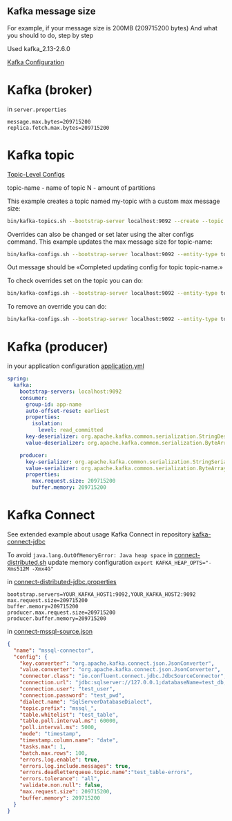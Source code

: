 ## Kafka message size

For example, if your message size is 200MB (209715200 bytes)
And what you should to do, step by step

Used kafka_2.13-2.6.0

[Kafka Configuration](https://kafka.apache.org/documentation/#configuration)

# Kafka (broker)
in `server.properties`
```
message.max.bytes=209715200
replica.fetch.max.bytes=209715200
```

# Kafka topic
[Topic-Level Configs](https://kafka.apache.org/documentation/#topicconfigs)

topic-name - name of topic
N - amount of partitions

This example creates a topic named my-topic with a custom max message size:
```sh
bin/kafka-topics.sh --bootstrap-server localhost:9092 --create --topic topic-name --partitions N --replication-factor N --config max.message.bytes=209715200
```

Overrides can also be changed or set later using the alter configs command. This example updates the max message size for topic-name:
```sh
bin/kafka-configs.sh --bootstrap-server localhost:9092 --entity-type topics --entity-name topic-name --alter --add-config max.message.bytes=209715200
```
Out message should be «Completed updating config for topic topic-name.»

To check overrides set on the topic you can do:
```sh
bin/kafka-configs.sh --bootstrap-server localhost:9092 --entity-type topics --entity-name topic-name --describe
```

To remove an override you can do:
```sh
bin/kafka-configs.sh --bootstrap-server localhost:9092 --entity-type topics --entity-name topic-name --alter --delete-config max.message.bytes
```

# Kafka (producer)
in your application configuration [application.yml](https://github.com/ignatenko-denis/kafka-template/blob/master/src/main/resources/config/application.yml#L19)
```yml
spring:
  kafka:
    bootstrap-servers: localhost:9092
    consumer:
      group-id: app-name
      auto-offset-reset: earliest
      properties:
        isolation:
          level: read_committed
      key-deserializer: org.apache.kafka.common.serialization.StringDeserializer
      value-deserializer: org.apache.kafka.common.serialization.ByteArrayDeserializer

    producer:
      key-serializer: org.apache.kafka.common.serialization.StringSerializer
      value-serializer: org.apache.kafka.common.serialization.ByteArraySerializer
      properties:
        max.request.size: 209715200
        buffer.memory: 209715200
```

# Kafka Connect
See extended example about usage Kafka Connect in repository [kafka-connect-jdbc](https://github.com/ignatenko-denis/kafka-connect-jdbc)

To avoid `java.lang.OutOfMemoryError: Java heap space` in [connect-distributed.sh](https://github.com/ignatenko-denis/kafka-connect-jdbc/blob/main/kafka_2.13-2.6.0/bin/connect-distributed.sh#L30)
update memory configuration `export KAFKA_HEAP_OPTS="-Xms512M -Xmx4G"`

in [connect-distributed-jdbc.properties](https://github.com/ignatenko-denis/kafka-connect-jdbc/blob/main/kafka_2.13-2.6.0/config/connect-distributed-jdbc.properties)
```
bootstrap.servers=YOUR_KAFKA_HOST1:9092,YOUR_KAFKA_HOST2:9092
max.request.size=209715200
buffer.memory=209715200
producer.max.request.size=209715200
producer.buffer.memory=209715200
```

in [connect-mssql-source.json](https://github.com/ignatenko-denis/kafka-connect-jdbc/blob/main/kafka_2.13-2.6.0/config/connect-mssql-source.json)
```json
{
  "name": "mssql-connector",
  "config": {
    "key.converter": "org.apache.kafka.connect.json.JsonConverter",
    "value.converter": "org.apache.kafka.connect.json.JsonConverter",
    "connector.class": "io.confluent.connect.jdbc.JdbcSourceConnector",
    "connection.url": "jdbc:sqlserver://127.0.0.1;databaseName=test_db;selectMethod=cursor;responseBuffering=adaptive",
    "connection.user": "test_user",
    "connection.password": "test_pwd",
    "dialect.name": "SqlServerDatabaseDialect",
    "topic.prefix": "mssql_",
    "table.whitelist": "test_table",
    "table.poll.interval.ms": 60000,
    "poll.interval.ms": 5000,
    "mode": "timestamp",
    "timestamp.column.name": "date",
    "tasks.max": 1,
    "batch.max.rows": 100,
    "errors.log.enable": true,
    "errors.log.include.messages": true,
    "errors.deadletterqueue.topic.name":"test_table-errors",
    "errors.tolerance": "all",
    "validate.non.null": false,
    "max.request.size": 209715200,
    "buffer.memory": 209715200
  }
}
```
